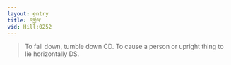 ```yaml
---
layout: entry
title: དགྱེལ་
vid: Hill:0252
---
```

> To fall down, tumble down CD. To cause a person or upright thing to lie horizontally DS.
